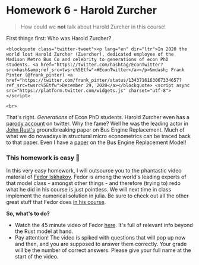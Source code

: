 # Homework 6 - Harold Zurcher

> How could we **not** talk about Harold Zurcher in this course!

First things first: Who was Harold Zurcher? 

~~~
<blockquote class="twitter-tweet"><p lang="en" dir="ltr">In 2020 the world lost Harold Zurcher (Zuercher), dedicated employee of the Madison Metro Bus Co and celebrity to generations of econ PhD students. <a href="https://twitter.com/hashtag/EconTwitter?src=hash&amp;ref_src=twsrc%5Etfw">#EconTwitter</a></p>&mdash; Frank Pinter (@frank_pinter) <a href="https://twitter.com/frank_pinter/status/1343716163067334657?ref_src=twsrc%5Etfw">December 29, 2020</a></blockquote> <script async src="https://platform.twitter.com/widgets.js" charset="utf-8"></script>
~~~

~~~
<br>
~~~

That's right. *Generations* of Econ PhD students. Harold Zurcher even has a [parody account](https://twitter.com/HaroldZurcher87) on twitter. Why the fame? Well he was the leading actor in [John Rust's](https://editorialexpress.com/jrust/) groundbreaking paper on Bus Engine Replacement. Much of what we do nowadays in structural micro econometrics can be traced back to that paper. Even I have a [paper](https://www.sciencedirect.com/science/article/pii/S0165176512000870) on the Bus Engine Replacement Model!



### This homework is easy 🍿

In this very easy homework, I will outsource you to the phantastic video material of [Fedor Iskhakov](https://fedor.iskh.me/compecon). Fedor is among the world's leading experts of that model class - amongst other things - and therefore (trying to) redo what he did in his course is just pointless. We will next time in class implement the numerical solution in julia. Be sure to check out all the other great stuff that Fedor does [in his course](https://fedor.iskh.me/compecon).

**So, what's to do?**

* Watch the 45 minute video of Fedor [here](https://itempool.com/floswald/c/DjF2Xh6FaSg). It's full of relevant info beyond the Rust model at hand.
* Pay attention! The video is spiked with questions that will pop up now and then, and you are supposed to answer them correctly. Your grade will be the number of correct answers. Please give your full name at the start of the video.